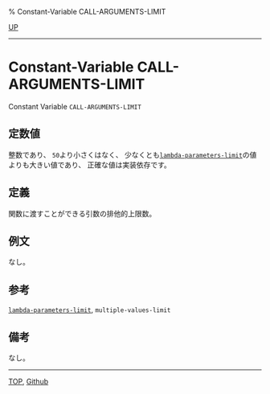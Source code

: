 % Constant-Variable CALL-ARGUMENTS-LIMIT

[UP](5.3.html)  

---

# Constant-Variable **CALL-ARGUMENTS-LIMIT**


Constant Variable `CALL-ARGUMENTS-LIMIT`


## 定数値

整数であり、
`50`より小さくはなく、
少なくとも[`lambda-parameters-limit`](5.3.lambda-parameters-limit.html)の値よりも大きい値であり、
正確な値は実装依存です。


## 定義

関数に渡すことができる引数の排他的上限数。


## 例文

なし。


## 参考

[`lambda-parameters-limit`](5.3.lambda-parameters-limit.html),
`multiple-values-limit`


## 備考

なし。


---
[TOP](index.html),  [Github](https://github.com/nptcl/npt-japanese)

